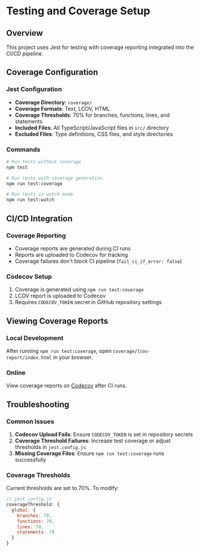 # Testing and Coverage Setup

## Overview
This project uses Jest for testing with coverage reporting integrated into the CI/CD pipeline.

## Coverage Configuration

### Jest Configuration
- **Coverage Directory**: `coverage/`
- **Coverage Formats**: Text, LCOV, HTML
- **Coverage Thresholds**: 70% for branches, functions, lines, and statements
- **Included Files**: All TypeScript/JavaScript files in `src/` directory
- **Excluded Files**: Type definitions, CSS files, and style directories

### Commands
```bash
# Run tests without coverage
npm test

# Run tests with coverage generation
npm run test:coverage

# Run tests in watch mode
npm run test:watch
```

## CI/CD Integration

### Coverage Reporting
- Coverage reports are generated during CI runs
- Reports are uploaded to Codecov for tracking
- Coverage failures don't block CI pipeline (`fail_ci_if_error: false`)

### Codecov Setup
1. Coverage is generated using `npm run test:coverage`
2. LCOV report is uploaded to Codecov
3. Requires `CODECOV_TOKEN` secret in GitHub repository settings

## Viewing Coverage Reports

### Local Development
After running `npm run test:coverage`, open `coverage/lcov-report/index.html` in your browser.

### Online
View coverage reports on [Codecov](https://codecov.io) after CI runs.

## Troubleshooting

### Common Issues
1. **Codecov Upload Fails**: Ensure `CODECOV_TOKEN` is set in repository secrets
2. **Coverage Threshold Failures**: Increase test coverage or adjust thresholds in `jest.config.js`
3. **Missing Coverage Files**: Ensure `npm run test:coverage` runs successfully

### Coverage Thresholds
Current thresholds are set to 70%. To modify:

```javascript
// jest.config.js
coverageThreshold: {
  global: {
    branches: 70,
    functions: 70,
    lines: 70,
    statements: 70
  }
}
```